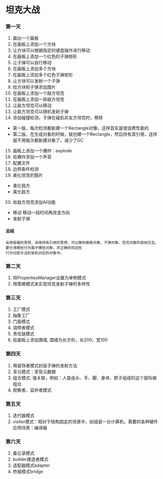 # 坦克大战
### 第一天
1. 画出一个画板
2. 在画板上添加一个方块
3. 让方块可以根据指定的键盘操作进行移动
4. 在画板上添加一个红色的子弹矩形
5. 让子弹可以自行移动
6. 在画板上添加多个方块
7. 在画板上添加多个红色子弹矩形
8. 让方块可以发射一个子弹
9. 给方块和子弹添加图片
10. 在画板上添加一个敌方坦克
11. 在画板上添加一排敌方坦克
12. 让敌方坦克可以移动
13. 让敌方坦克可以随机发射子弹
14. 添加碰撞检测，子弹在碰到非友方坦克时，移除
- 第一版，每次检测都新建一个Rectangle对像，这样其实是很浪费性能的
- 第二版，在生成对象的时候，就创建一个Rectangle，然后持有其引用，这样就不用每次都新建对象了，减少了GC
15. 画板上添加一个爆炸：explode
16. 给爆炸添加一个声音
17. 配置文件
18. 边界条件检测
19. 美化坦克的图片
- 美化我方
- 美化敌方
20. 给敌方坦克添加AI功能
- 移动
    移动一段时间再改变方向
- 发射子弹
#### 总结
    采用容器的思想，采用持有引用的思想，可以做到画板对象、子弹对象、坦克对象的容纳交互。要分清哪些行为属于哪些对象，并正确的将这些
    行为也即方法封装到对应的对象中。
 
### 第二天
1. 将PropertiesManager设置为单例模式
2. 用策略模式来实现坦克发射子弹的多样性

### 第三天
1. 工厂模式
2. 抽象工厂
3. 门面模式
4. 调停者模式
5. 责任链模式
6. 给画板上添加围墙, 围墙为长方形，长200，宽100

### 第四天
1. 用装饰者模式封装子弹的发射方法
2. 享元模式：享受元数据
3. 组合模式: 强关联，例如：人是由头、手、脚、身体、脖子组成的这个就叫做组合
4. 观察者、监听者模式

### 第五天
1. 迭代器模式
2. visitor模式：相对于结构固定的场景中，如组装一台计算机，需要的各种硬件
    应用场景：编译器
### 第六天
1. 备忘录模式
2. builder建造者模式
3. 适配器模式adapter
4. 桥接模式bridge